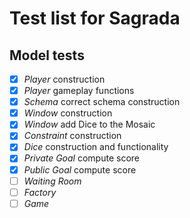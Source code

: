 # Test list for Sagrada

## Model tests

- [x] *Player*		construction
- [x] *Player*		gameplay functions
- [x] *Schema*		correct schema construction
- [x] *Window*		construction
- [x] *Window*		add Dice to the Mosaic
- [x] *Constraint*	construction
- [x] *Dice*		construction and functionality
- [x] *Private Goal*	compute score
- [x] *Public Goal*	compute score
- [ ] *Waiting Room*
- [ ] *Factory*
- [ ] *Game*
